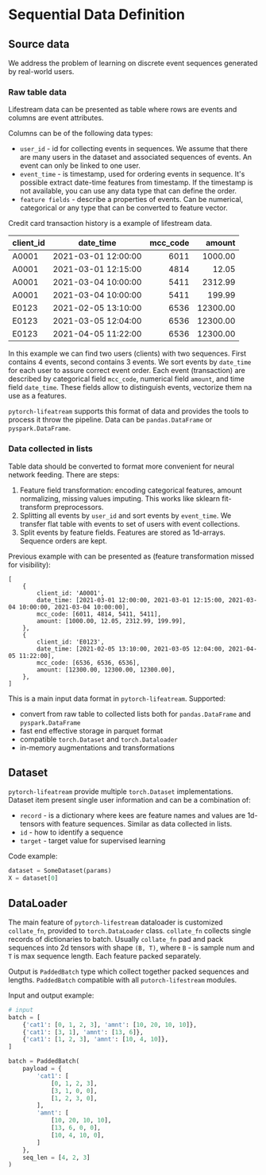 # Sequential Data Definition

## Source data
We address the problem of learning on discrete event sequences generated by real-world users.

### Raw table data
Lifestream data can be presented as table where rows are events and columns are event attributes.

Columns can be of the following data types:

- `user_id` - id for collecting events in sequences.
We assume that there are many users in the dataset and associated sequences of events.
An event can only be linked to one user.
- `event_time` - is timestamp, used for ordering events in sequence.
It's possible extract date-time features from timestamp.
If the timestamp is not available, you can use any data type that can define the order.
- `feature fields` - describe a properties of events. Can be numerical, categorical or any type that can be converted to feature vector.

Credit card transaction history is a example of lifestream data.

| client_id | date_time           | mcc_code | amount   |
| --------- | ------------------- | -------: |  ------: |
|     A0001 | 2021-03-01 12:00:00 |   6011   |  1000.00 |
|     A0001 | 2021-03-01 12:15:00 |   4814   |    12.05 |
|     A0001 | 2021-03-04 10:00:00 |   5411   |  2312.99 |
|     A0001 | 2021-03-04 10:00:00 |   5411   |   199.99 |
|     E0123 | 2021-02-05 13:10:00 |   6536   | 12300.00 |
|     E0123 | 2021-03-05 12:04:00 |   6536   | 12300.00 |
|     E0123 | 2021-04-05 11:22:00 |   6536   | 12300.00 |

In this example we can find two users (clients) with two sequences. First contains 4 events, second contains 3 events.
We sort events by `date_time` for each user to assure correct event order.
Each event (transaction) are described by categorical field `mcc_code`, numerical field `amount`, and time field `date_time`.
These fields allow to distinguish events, vectorize them na use as a features.

`pytorch-lifeatream` supports this format of data and provides the tools to process it throw the pipeline.
Data can be `pandas.DataFrame` or `pyspark.DataFrame`.

### Data collected in lists
Table data should be converted to format more convenient for neural network feeding.
There are steps:

1. Feature field transformation: encoding categorical features, amount normalizing, missing values imputing.
This works like sklearn fit-transform preprocessors.
2. Splitting all events by `user_id` and sort events by `event_time`. 
We transfer flat table with events to set of users with event collections.
3. Split events by feature fields.
Features are stored as 1d-arrays. Sequence orders are kept.

Previous example with can be presented as (feature transformation missed for visibility):

```
[
    {
        client_id: 'A0001',
        date_time: [2021-03-01 12:00:00, 2021-03-01 12:15:00, 2021-03-04 10:00:00, 2021-03-04 10:00:00],
        mcc_code: [6011, 4814, 5411, 5411],
        amount: [1000.00, 12.05, 2312.99, 199.99],
    },
    {
        client_id: 'E0123',
        date_time: [2021-02-05 13:10:00, 2021-03-05 12:04:00, 2021-04-05 11:22:00],
        mcc_code: [6536, 6536, 6536],
        amount: [12300.00, 12300.00, 12300.00],
    },
]
```
                                
This is a main input data format in `pytorch-lifeatream`. Supported:

- convert from raw table to collected lists both for `pandas.DataFrame` and `pyspark.DataFrame`
- fast end effective storage in parquet format
- compatible `torch.Dataset` and `torch.Dataloader`
- in-memory augmentations and transformations

## Dataset
`pytorch-lifeatream` provide multiple `torch.Dataset` implementations.
Dataset item present single user information and can be a combination of:

- `record` - is a dictionary where kees are feature names and values are 1d-tensors with feature sequences.
Similar as data collected in lists. 
- `id` - how to identify a sequence
- `target` - target value for supervised learning

Code example:
```python
dataset = SomeDataset(params)
X = dataset[0]
```

## DataLoader
The main feature of `pytorch-lifestream` dataloader is customized `collate_fn`, provided to `torch.DataLoader` class.
`collate_fn` collects single records of dictionaries to batch.
Usually `collate_fn` pad and pack sequences into 2d tensors with shape `(B, T)`, where `B` - is sample num and `T` is max sequence length.
Each feature packed separately.

Output is `PaddedBatch` type which collect together packed sequences and lengths.
`PaddedBatch` compatible with all `putorch-lifestream` modules.

Input and output example:
```python
# input
batch = [
    {'cat1': [0, 1, 2, 3], 'amnt': [10, 20, 10, 10]},
    {'cat1': [3, 1], 'amnt': [13, 6]},
    {'cat1': [1, 2, 3], 'amnt': [10, 4, 10]},
]

batch = PaddedBatch(
    payload = {
        'cat1': [
            [0, 1, 2, 3],
            [3, 1, 0, 0],
            [1, 2, 3, 0],
        ],
        'amnt': [
            [10, 20, 10, 10],
            [13, 6, 0, 0],
            [10, 4, 10, 0],
        ]
    },
    seq_len = [4, 2, 3]
)

```

